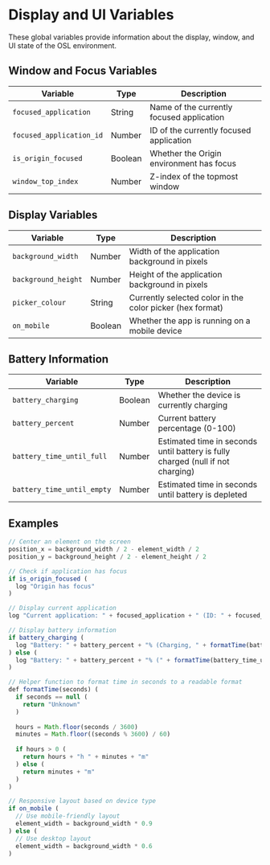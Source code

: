 # Display and UI Variables

These global variables provide information about the display, window, and UI state of the OSL environment.

## Window and Focus Variables

| Variable | Type | Description |
|----------|------|-------------|
| `focused_application` | String | Name of the currently focused application |
| `focused_application_id` | Number | ID of the currently focused application |
| `is_origin_focused` | Boolean | Whether the Origin environment has focus |
| `window_top_index` | Number | Z-index of the topmost window |

## Display Variables

| Variable | Type | Description |
|----------|------|-------------|
| `background_width` | Number | Width of the application background in pixels |
| `background_height` | Number | Height of the application background in pixels |
| `picker_colour` | String | Currently selected color in the color picker (hex format) |
| `on_mobile` | Boolean | Whether the app is running on a mobile device |

## Battery Information

| Variable | Type | Description |
|----------|------|-------------|
| `battery_charging` | Boolean | Whether the device is currently charging |
| `battery_percent` | Number | Current battery percentage (0-100) |
| `battery_time_until_full` | Number | Estimated time in seconds until battery is fully charged (null if not charging) |
| `battery_time_until_empty` | Number | Estimated time in seconds until battery is depleted |

## Examples

```javascript
// Center an element on the screen
position_x = background_width / 2 - element_width / 2
position_y = background_height / 2 - element_height / 2

// Check if application has focus
if is_origin_focused (
  log "Origin has focus"
)

// Display current application
log "Current application: " + focused_application + " (ID: " + focused_application_id + ")"

// Display battery information
if battery_charging (
  log "Battery: " + battery_percent + "% (Charging, " + formatTime(battery_time_until_full) + " until full)"
) else (
  log "Battery: " + battery_percent + "% (" + formatTime(battery_time_until_empty) + " remaining)"
)

// Helper function to format time in seconds to a readable format
def formatTime(seconds) (
  if seconds == null (
    return "Unknown"
  )
  
  hours = Math.floor(seconds / 3600)
  minutes = Math.floor((seconds % 3600) / 60)
  
  if hours > 0 (
    return hours + "h " + minutes + "m"
  ) else (
    return minutes + "m"
  )
)

// Responsive layout based on device type
if on_mobile (
  // Use mobile-friendly layout
  element_width = background_width * 0.9
) else (
  // Use desktop layout
  element_width = background_width * 0.6
)
```
